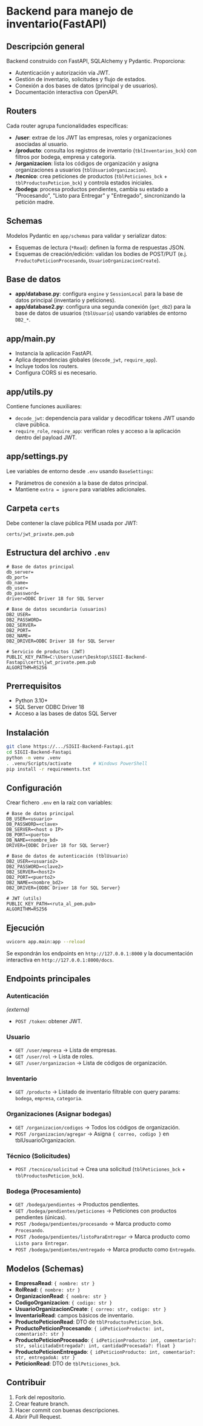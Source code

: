# Backend para manejo de inventario(FastAPI)

## Descripción general

Backend construido con FastAPI, SQLAlchemy y Pydantic. Proporciona:
- Autenticación y autorización vía JWT.
- Gestión de inventario, solicitudes y flujo de estados.
- Conexión a dos bases de datos (principal y de usuarios).
- Documentación interactiva con OpenAPI.

## Routers

Cada router agrupa funcionalidades específicas:

- **/user**: extrae de los JWT las empresas, roles y organizaciones asociadas al usuario.
- **/producto**: consulta los registros de inventario (`tblInventarios_bck`) con filtros por bodega, empresa y categoría.
- **/organizacion**: lista los códigos de organización y asigna organizaciones a usuarios (`tblUsuarioOrganizacion`).
- **/tecnico**: crea peticiones de productos (`tblPeticiones_bck` + `tblProductosPeticion_bck`) y controla estados iniciales.
- **/bodega**: procesa productos pendientes, cambia su estado a "Procesando", "Listo para Entregar" y "Entregado", sincronizando la petición madre.

## Schemas

Modelos Pydantic en `app/schemas` para validar y serializar datos:

- Esquemas de lectura (`*Read`): definen la forma de respuestas JSON.
- Esquemas de creación/edición: validan los bodies de POST/PUT (e.j. `ProductoPeticionProcesando`, `UsuarioOrganizacionCreate`).

## Base de datos

- **app/database.py**: configura `engine` y `SessionLocal` para la base de datos principal (inventario y peticiones).
- **app/database2.py**: configura una segunda conexión (`get_db2`) para la base de datos de usuarios (`tblUsuario`) usando variables de entorno `DB2_*`.

## app/main.py

- Instancia la aplicación FastAPI.
- Aplica dependencias globales (`decode_jwt`, `require_app`).
- Incluye todos los routers.
- Configura CORS si es necesario.

## app/utils.py

Contiene funciones auxiliares:
- `decode_jwt`: dependencia para validar y decodificar tokens JWT usando clave pública.
- `require_role`, `require_app`: verifican roles y acceso a la aplicación dentro del payload JWT.

## app/settings.py

Lee variables de entorno desde `.env` usando `BaseSettings`:
- Parámetros de conexión a la base de datos principal.
- Mantiene `extra = ignore` para variables adicionales.

## Carpeta `certs`

Debe contener la clave pública PEM usada por JWT:
```
certs/jwt_private.pem.pub
```

## Estructura del archivo `.env`

```dotenv
# Base de datos principal
db_server=
db_port=
db_name=
db_user=
db_password=
driver=ODBC Driver 18 for SQL Server

# Base de datos secundaria (usuarios)
DB2_USER=
DB2_PASSWORD=
DB2_SERVER=
DB2_PORT=
DB2_NAME=
DB2_DRIVER=ODBC Driver 18 for SQL Server

# Servicio de productos (JWT)
PUBLIC_KEY_PATH=C:\Users\user\Desktop\SIGII-Backend-Fastapi\certs\jwt_private.pem.pub
ALGORITHM=RS256
```

## Prerrequisitos

- Python 3.10+
- SQL Server ODBC Driver 18
- Acceso a las bases de datos SQL Server

## Instalación

```bash
git clone https://.../SIGII-Backend-Fastapi.git
cd SIGII-Backend-Fastapi
python -m venv .venv
. .venv/Scripts/activate        # Windows PowerShell
pip install -r requirements.txt
```

## Configuración

Crear fichero `.env` en la raíz con variables:
```.env
# Base de datos principal
DB_USER=<usuario>
DB_PASSWORD=<clave>
DB_SERVER=<host o IP>
DB_PORT=<puerto>
DB_NAME=<nombre_bd>
DRIVER={ODBC Driver 18 for SQL Server}

# Base de datos de autenticación (tblUsuario)
DB2_USER=<usuario2>
DB2_PASSWORD=<clave2>
DB2_SERVER=<host2>
DB2_PORT=<puerto2>
DB2_NAME=<nombre_bd2>
DB2_DRIVER={ODBC Driver 18 for SQL Server}

# JWT (utils)
PUBLIC_KEY_PATH=<ruta_al_pem.pub>
ALGORITHM=RS256
```
## Ejecución

```bash
uvicorn app.main:app --reload
```

Se expondrán los endpoints en `http://127.0.0.1:8000` y la documentación interactiva en `http://127.0.0.1:8000/docs`.

## Endpoints principales

### Autenticación
*(externa)*
- `POST /token`: obtener JWT.

### Usuario
- `GET /user/empresa` → Lista de empresas.
- `GET /user/rol` → Lista de roles.
- `GET /user/organizacion` → Lista de códigos de organización.

### Inventario
- `GET /producto` → Listado de inventario filtrable con query params: `bodega`, `empresa`, `categoria`.

### Organizaciones (Asignar bodegas)
- `GET /organizacion/codigos` → Todos los códigos de organización.
- `POST /organizacion/agregar` → Asigna `{ correo, codigo }` en tblUsuarioOrganizacion.

### Técnico (Solicitudes)
- `POST /tecnico/solicitud` → Crea una solicitud (`tblPeticiones_bck` + `tblProductosPeticion_bck`).

### Bodega (Procesamiento)
- `GET /bodega/pendientes` → Productos pendientes.
- `GET /bodega/pendientes/peticiones` → Peticiones con productos pendientes (únicas).
- `POST /bodega/pendientes/procesando` → Marca producto como `Procesando`.
- `POST /bodega/pendientes/listoParaEntregar` → Marca producto como `Listo para Entregar`.
- `POST /bodega/pendientes/entregado` → Marca producto como `Entregado`.

## Modelos (Schemas)

- **EmpresaRead**: `{ nombre: str }`
- **RolRead**: `{ nombre: str }`
- **OrganizacionRead**: `{ nombre: str }`
- **CodigoOrganizacion**: `{ codigo: str }`
- **UsuarioOrganizacionCreate**: `{ correo: str, codigo: str }`
- **InventarioRead**: campos básicos de inventario.
- **ProductoPeticionRead**: DTO de `tblProductosPeticion_bck`.
- **ProductoPeticionProcesando**: `{ idPeticionProducto: int, comentario?: str }`
- **ProductoPeticionProcesado**: `{ idPeticionProducto: int, comentario?: str, solicitadaEntregada?: int, cantidadProcesada?: float }`
- **ProductoPeticionEntregado**: `{ idPeticionProducto: int, comentario?: str, entregadoA: str }`
- **PeticionRead**: DTO de `tblPeticiones_bck`.

## Contribuir

1. Fork del repositorio.
2. Crear feature branch.
3. Hacer commit con buenas descripciones.
4. Abrir Pull Request.
